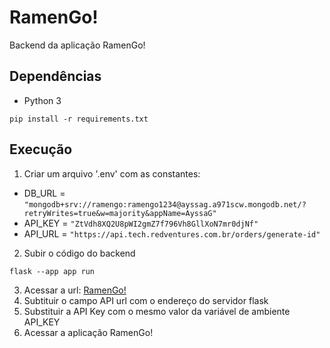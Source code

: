 # RamenGo!
Backend da aplicação RamenGo!

## Dependências
* Python 3
```
pip install -r requirements.txt
```

## Execução
1. Criar um arquivo '.env' com as constantes:
- DB_URL = `"mongodb+srv://ramengo:ramengo1234@ayssag.a971scw.mongodb.net/?retryWrites=true&w=majority&appName=AyssaG"`
- API_KEY = `"ZtVdh8XQ2U8pWI2gmZ7f796Vh8GllXoN7mr0djNf"`
- API_URL = `"https://api.tech.redventures.com.br/orders/generate-id"`

2. Subir o código do backend
```
flask --app app run
```
3. Acessar a url: [RamenGo!](https://tech.redventures.com.br)
4. Subtituir o campo API url com o endereço do servidor flask
5. Substituir a API Key com o mesmo valor da variável de ambiente API_KEY
6. Acessar a aplicação RamenGo!
